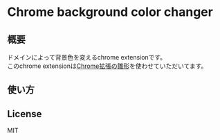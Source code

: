 Chrome background color changer
========================

概要
-----

ドメインによって背景色を変えるchrome extensionです。<br>
このchrome extensionは[Chrome拡張の雛形](https://github.com/waterada/chrome-ex-template)を使わせていただいてます。



使い方
-----------------------------------




License
-----------------------------------

MIT
